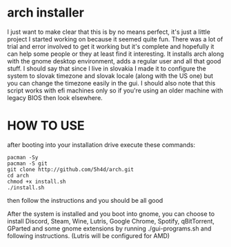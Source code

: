 # arch installer
I just want to make clear that this is by no means perfect, it's just a little project I started working on because it seemed quite fun. There was a lot of trial and error involved to get it working but it's complete and hopefully it can help some people or they at least find it interesting. It installs arch along with the gnome desktop environment, adds a regular user and all that good stuff. I should say that since I live in slovakia I made it to configure the system to slovak timezone and slovak locale (along with the US one) but you can change the timezone easily in the gui. I should also note that this script works with efi machines only so if you're using an older machine with legacy BIOS then look elsewhere.

# HOW TO USE
after booting into your installation drive execute these commands:
```
pacman -Sy
pacman -S git
git clone http://github.com/5h4d/arch.git
cd arch
chmod +x install.sh
./install.sh
```

then follow the instructions and you should be all good

After the system is installed and you boot into gnome, you can choose to install Discord, Steam, Wine, Lutris, Google Chrome, Spotify, qBitTorrent, GParted and some gnome extensions by running ./gui-programs.sh and following instructions. (Lutris will be configured for AMD)
